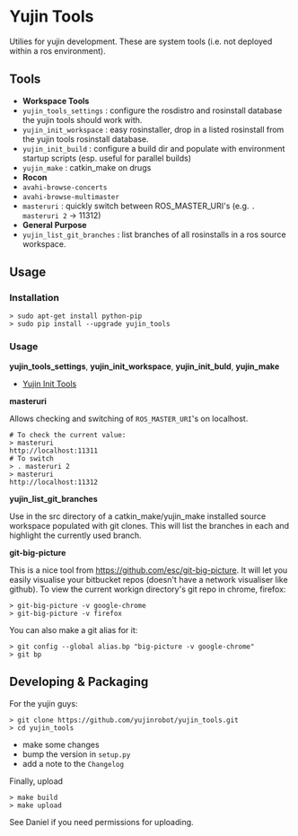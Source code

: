 Yujin Tools
=========

Utilies for yujin development. These are system tools (i.e. not deployed within a 
ros environment).


## Tools

* **Workspace Tools**
 * `yujin_tools_settings` : configure the rosdistro and rosinstall database the yujin tools should work with.
 * `yujin_init_workspace` : easy rosinstaller, drop in a listed rosinstall from the yujin tools rosinstall database.
 * `yujin_init_build` : configure a build dir and populate with environment startup scripts (esp. useful for parallel builds)
 * `yujin_make` : catkin_make on drugs
* **Rocon**
 * `avahi-browse-concerts`
 * `avahi-browse-multimaster`
 * `masteruri` : quickly switch between ROS_MASTER_URI's (e.g. `. masteruri 2` -> 11312)
* **General Purpose**
 * `yujin_list_git_branches` : list branches of all rosinstalls in a ros source workspace.

## Usage

### Installation

    > sudo apt-get install python-pip
    > sudo pip install --upgrade yujin_tools

### Usage

**yujin_tools_settings**, **yujin_init_workspace**, **yujin_init_buld**, **yujin_make**

* [Yujin Init Tools](https://github.com/yujinrobot/yujin_tools/wiki/yujin-init)

**masteruri**

Allows checking and switching of `ROS_MASTER_URI`'s on localhost.

    # To check the current value:
    > masteruri
    http://localhost:11311
    # To switch
    > . masteruri 2
    > masteruri
    http://localhost:11312

**yujin_list_git_branches**

Use in the src directory of a catkin_make/yujin_make installed source workspace populated with git
clones. This will list the branches in each and highlight the currently used branch.

**git-big-picture**

This is a nice tool from https://github.com/esc/git-big-picture. It will let you easily visualise your
bitbucket repos (doesn't have a network visualiser like github). To view the current workign directory's
git repo in chrome, firefox:


```
> git-big-picture -v google-chrome
> git-big-picture -v firefox 
```

You can also make a git alias for it:

```
> git config --global alias.bp "big-picture -v google-chrome"
> git bp
```

## Developing & Packaging

For the yujin guys:

    > git clone https://github.com/yujinrobot/yujin_tools.git
    > cd yujin_tools

* make some changes
* bump the version in `setup.py`
* add a note to the `Changelog`

Finally, upload

    > make build
    > make upload

See Daniel if you need permissions for uploading.
